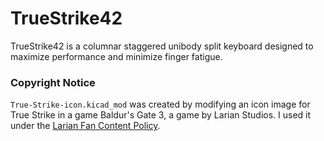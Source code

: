 # TrueStrike42
TrueStrike42 is a columnar staggered unibody split keyboard designed to maximize performance and minimize finger fatigue.

### Copyright Notice
`True-Strike-icon.kicad_mod` was created by modifying an icon image for True Strike in a game Baldur's Gate 3, a game by Larian Studios. I used it under the [Larian Fan Content Policy](https://larian.com/fan-content-policy).